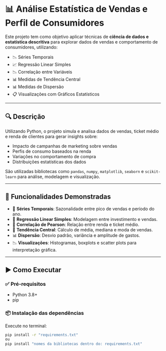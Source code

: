 # 📊 Análise Estatística de Vendas e Perfil de Consumidores

Este projeto tem como objetivo aplicar técnicas de **ciência de dados e estatística descritiva** para explorar dados de vendas e comportamento de consumidores, utilizando:

- 📉 Séries Temporais
- 📈 Regressão Linear Simples
- 📉 Correlação entre Variáveis
- 📊 Medidas de Tendência Central
- 📊 Medidas de Dispersão
- 📋 Visualizações com Gráficos Estatísticos

---

## 🔍 Descrição

Utilizando Python, o projeto simula e analisa dados de vendas, ticket médio e renda de clientes para gerar insights sobre:

- Impacto de campanhas de marketing sobre vendas
- Perfis de consumo baseados na renda
- Variações no comportamento de compra
- Distribuições estatísticas dos dados

São utilizadas bibliotecas como `pandas`, `numpy`, `matplotlib`, `seaborn` e `scikit-learn` para análise, modelagem e visualização.

---

## 🧪 Funcionalidades Demonstradas

- 📐 **Séries Temporais**: Sazonalidade entre pico de vendas e período do ano.
- 📐 **Regressão Linear Simples**: Modelagem entre investimento e vendas.
- 🔗 **Correlação de Pearson**: Relação entre renda e ticket médio.
- 🧮 **Tendência Central**: Cálculo de média, mediana e moda de vendas.
- 📊 **Dispersão**: Desvio padrão, variância e amplitude de gastos.
- 📉 **Visualizações**: Histogramas, boxplots e scatter plots para interpretação gráfica.

---

## ▶️ Como Executar

### ✅ Pré-requisitos

- Python 3.8+
- pip

### 📦 Instalação das dependências

Execute no terminal:

```bash
pip install -r "requirements.txt"
ou
pip install "nomes da bibliotecas dentro do: requirements.txt"
